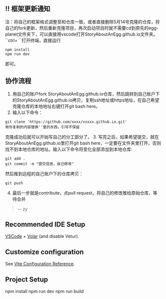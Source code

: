 ## ‼️ 框架更新通知
注：将自己的框架格式调整至和仓库一致，或者直接删除5月14号克隆的仓库，将自己的fork更新，然后重新克隆项目，再次启动项目时就不需要cd到原先的egg-planet文件夹下，可以直接用vscode打开StoryAboutAnEgg.github.io文件夹。``ctrl+\```打开终端，直接运行
```
npm install
npm run dev
```
即可。

## 协作流程
1. 用自己的账户fork StoryAboutAnEgg.github.io仓库，然后跳转到自己账户下的StoryAboutAnEgg.github.io拷贝，复制ssh地址或https地址，在自己希望克隆仓库的本地地址右键打开git bash here。
2. 输入以下命令：
```
git clone 'https://github.com/xxxx/xxxxx.github.io.git'
用你复制的内容替换''里的东西，引号不保留
```
克隆成功后就可以开始写自己的分工部分了。
3. 写完之后，如果希望提交，就在StoryAboutAnEgg.github.io里打开git bash here，一定要在文件夹里打开，否则找不到本地仓库的地址。输入以下命令将变化全部添加到本地仓库:
```
git add .
git commit -m "提交信息，自己修改"
```
然后推到远程的自己账户下的仓库拷贝：
```
git push
```
4. 最后一步就是contribute，点pull request，将自己的修改推给原始仓库，等待合并
> -- zy



## Recommended IDE Setup

[VSCode](https://code.visualstudio.com/) + [Volar](https://marketplace.visualstudio.com/items?itemName=Vue.volar) (and disable Vetur).

## Customize configuration

See [Vite Configuration Reference](https://vitejs.dev/config/).
## Project Setup
npm install
npm run dev
npm run build

